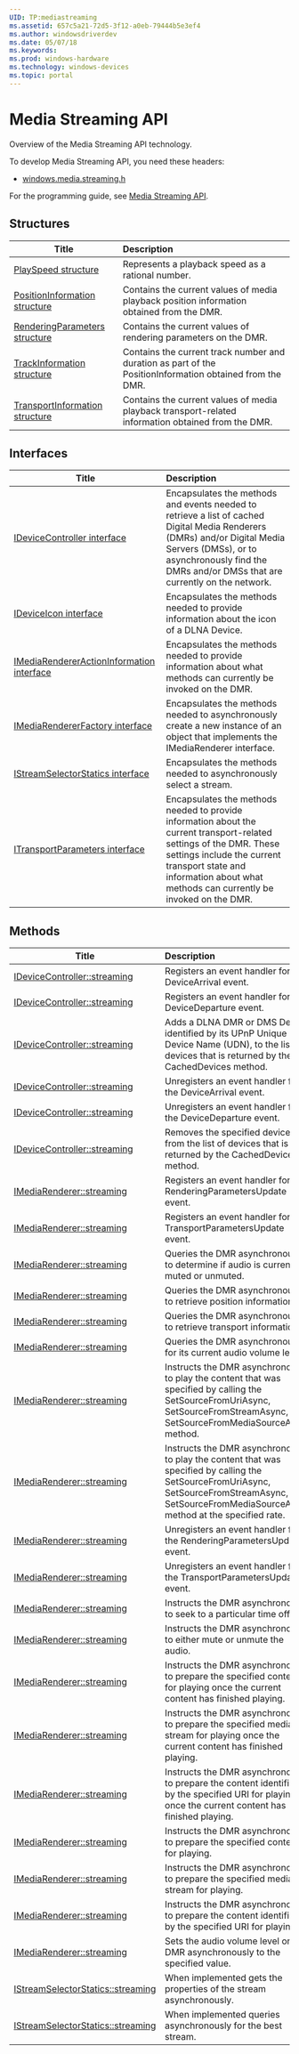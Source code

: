 ```yaml
---
UID: TP:mediastreaming
ms.assetid: 657c5a21-72d5-3f12-a0eb-79444b5e3ef4
ms.author: windowsdriverdev
ms.date: 05/07/18
ms.keywords: 
ms.prod: windows-hardware
ms.technology: windows-devices
ms.topic: portal
---
```


# Media Streaming API



Overview of the Media Streaming API technology.

To develop Media Streaming API, you need these headers:

 * [windows.media.streaming.h](..\windows.media.streaming\index.md)

For the programming guide, see [Media Streaming API](https://review.docs.microsoft.com/en-us/win32-test/mediastreaming).

## Structures

| Title   | Description   |
| ---- |:---- |
| [PlaySpeed structure](..\windows.media.streaming\ns-windows-media-streaming-playspeed.md) | Represents a playback speed as a rational number. |
| [PositionInformation structure](..\windows.media.streaming\ns-windows-media-streaming-positioninformation.md) | Contains the current values of media playback position information obtained from the DMR. |
| [RenderingParameters structure](..\windows.media.streaming\ns-windows-media-streaming-renderingparameters.md) | Contains the current values of rendering parameters on the DMR. |
| [TrackInformation structure](..\windows.media.streaming\ns-windows-media-streaming-trackinformation.md) | Contains the current track number and duration as part of the PositionInformation obtained from the DMR. |
| [TransportInformation structure](..\windows.media.streaming\ns-windows-media-streaming-transportinformation.md) | Contains the current values of media playback transport-related information obtained from the DMR. |

## Interfaces

| Title   | Description   |
| ---- |:---- |
| [IDeviceController interface](..\windows.media.streaming\nn-windows-media-streaming-idevicecontroller.md) | Encapsulates the methods and events needed to retrieve a list of cached Digital Media Renderers (DMRs) and/or Digital Media Servers (DMSs), or to asynchronously find the DMRs and/or DMSs that are currently on the network. |
| [IDeviceIcon interface](..\windows.media.streaming\nn-windows-media-streaming-ideviceicon.md) | Encapsulates the methods needed to provide information about the icon of a DLNA Device. |
| [IMediaRendererActionInformation interface](..\windows.media.streaming\nn-windows-media-streaming-imediarendereractioninformation.md) | Encapsulates the methods needed to provide information about what methods can currently be invoked on the DMR. |
| [IMediaRendererFactory interface](..\windows.media.streaming\nn-windows-media-streaming-imediarendererfactory.md) | Encapsulates the methods needed to asynchronously create a new instance of an object that implements the IMediaRenderer interface. |
| [IStreamSelectorStatics interface](..\windows.media.streaming\nn-windows-media-streaming-istreamselectorstatics.md) | Encapsulates the methods needed to asynchronously select a stream. |
| [ITransportParameters interface](..\windows.media.streaming\nn-windows-media-streaming-itransportparameters.md) | Encapsulates the methods needed to provide information about the current transport-related settings of the DMR. These settings include the current transport state and information about what methods can currently be invoked on the DMR. |

## Methods

| Title   | Description   |
| ---- |:---- |
| [IDeviceController::streaming](..\windows.media.streaming\nf-windows-media-streaming-idevicecontroller-add_devicearrival.md) | Registers an event handler for the DeviceArrival event. |
| [IDeviceController::streaming](..\windows.media.streaming\nf-windows-media-streaming-idevicecontroller-add_devicedeparture.md) | Registers an event handler for the DeviceDeparture event. |
| [IDeviceController::streaming](..\windows.media.streaming\nf-windows-media-streaming-idevicecontroller-adddevice.md) | Adds a DLNA DMR or DMS Device, identified by its UPnP Unique Device Name (UDN), to the list of devices that is returned by the CachedDevices method. |
| [IDeviceController::streaming](..\windows.media.streaming\nf-windows-media-streaming-idevicecontroller-remove_devicearrival.md) | Unregisters an event handler for the DeviceArrival event. |
| [IDeviceController::streaming](..\windows.media.streaming\nf-windows-media-streaming-idevicecontroller-remove_devicedeparture.md) | Unregisters an event handler for the DeviceDeparture event. |
| [IDeviceController::streaming](..\windows.media.streaming\nf-windows-media-streaming-idevicecontroller-removedevice.md) | Removes the specified device from the list of devices that is returned by the CachedDevices method. |
| [IMediaRenderer::streaming](..\windows.media.streaming\nf-windows-media-streaming-imediarenderer-add_renderingparametersupdate.md) | Registers an event handler for the RenderingParametersUpdate event. |
| [IMediaRenderer::streaming](..\windows.media.streaming\nf-windows-media-streaming-imediarenderer-add_transportparametersupdate.md) | Registers an event handler for the TransportParametersUpdate event. |
| [IMediaRenderer::streaming](..\windows.media.streaming\nf-windows-media-streaming-imediarenderer-getmuteasync.md) | Queries the DMR asynchronously to determine if audio is currently muted or unmuted. |
| [IMediaRenderer::streaming](..\windows.media.streaming\nf-windows-media-streaming-imediarenderer-getpositioninformationasync.md) | Queries the DMR asynchronously to retrieve position information. |
| [IMediaRenderer::streaming](..\windows.media.streaming\nf-windows-media-streaming-imediarenderer-gettransportinformationasync.md) | Queries the DMR asynchronously to retrieve transport information. |
| [IMediaRenderer::streaming](..\windows.media.streaming\nf-windows-media-streaming-imediarenderer-getvolumeasync.md) | Queries the DMR asynchronously for its current audio volume level. |
| [IMediaRenderer::streaming](..\windows.media.streaming\nf-windows-media-streaming-imediarenderer-playasync.md) | Instructs the DMR asynchronously to play the content that was specified by calling the SetSourceFromUriAsync, SetSourceFromStreamAsync, or SetSourceFromMediaSourceAsync method. |
| [IMediaRenderer::streaming](..\windows.media.streaming\nf-windows-media-streaming-imediarenderer-playatspeedasync.md) | Instructs the DMR asynchronously to play the content that was specified by calling the SetSourceFromUriAsync, SetSourceFromStreamAsync, or SetSourceFromMediaSourceAsync method at the specified rate. |
| [IMediaRenderer::streaming](..\windows.media.streaming\nf-windows-media-streaming-imediarenderer-remove_renderingparametersupdate.md) | Unregisters an event handler for the RenderingParametersUpdate event. |
| [IMediaRenderer::streaming](..\windows.media.streaming\nf-windows-media-streaming-imediarenderer-remove_transportparametersupdate.md) | Unregisters an event handler for the TransportParametersUpdate event. |
| [IMediaRenderer::streaming](..\windows.media.streaming\nf-windows-media-streaming-imediarenderer-seekasync.md) | Instructs the DMR asynchronously to seek to a particular time offset. |
| [IMediaRenderer::streaming](..\windows.media.streaming\nf-windows-media-streaming-imediarenderer-setmuteasync.md) | Instructs the DMR asynchronously to either mute or unmute the audio. |
| [IMediaRenderer::streaming](..\windows.media.streaming\nf-windows-media-streaming-imediarenderer-setnextsourcefrommediasourceasync.md) | Instructs the DMR asynchronously to prepare the specified content for playing once the current content has finished playing. |
| [IMediaRenderer::streaming](..\windows.media.streaming\nf-windows-media-streaming-imediarenderer-setnextsourcefromstreamasync.md) | Instructs the DMR asynchronously to prepare the specified media stream for playing once the current content has finished playing. |
| [IMediaRenderer::streaming](..\windows.media.streaming\nf-windows-media-streaming-imediarenderer-setnextsourcefromuriasync.md) | Instructs the DMR asynchronously to prepare the content identified by the specified URI for playing once the current content has finished playing. |
| [IMediaRenderer::streaming](..\windows.media.streaming\nf-windows-media-streaming-imediarenderer-setsourcefrommediasourceasync.md) | Instructs the DMR asynchronously to prepare the specified content for playing. |
| [IMediaRenderer::streaming](..\windows.media.streaming\nf-windows-media-streaming-imediarenderer-setsourcefromstreamasync.md) | Instructs the DMR asynchronously to prepare the specified media stream for playing. |
| [IMediaRenderer::streaming](..\windows.media.streaming\nf-windows-media-streaming-imediarenderer-setsourcefromuriasync.md) | Instructs the DMR asynchronously to prepare the content identified by the specified URI for playing. |
| [IMediaRenderer::streaming](..\windows.media.streaming\nf-windows-media-streaming-imediarenderer-setvolumeasync.md) | Sets the audio volume level on the DMR asynchronously to the specified value. |
| [IStreamSelectorStatics::streaming](..\windows.media.streaming\nf-windows-media-streaming-istreamselectorstatics-getstreampropertiesasync.md) | When implemented gets the properties of the stream asynchronously. |
| [IStreamSelectorStatics::streaming](..\windows.media.streaming\nf-windows-media-streaming-istreamselectorstatics-selectbeststreamasync.md) | When implemented queries asynchronously for the best stream. |
